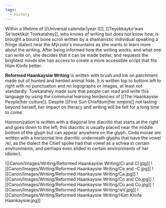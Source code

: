 ```yaml
---
tags:
  - history
---
```

Within a lifetime of [[Universal calendar|year 0]], [[Teyokkaykoʻwan Seʻisektiküt Towkatahey]], who knows of writing but does not know how, is brought a bound bone scroll written by a shamanistic individual speaking a fringe dialect near the Mÿrzoto's mountains as she wants to learn more about the writing. After being informed how the writing works, and what one can write on, she decides that it can be made better, and requests the brightest minds she has access to create a more accessible script that fits Hüm Kiinfe better.

**Reformed Haankaysiw Writing** is written with brush and ink on parchment made out of hunted and herded animal hide. It is written top to bottom left to right with no punctuation and no logographs or images, at least not standardly. Towkatahey made sure that people can read and write this language by using the communal learning tendencies of [[The Haankaysiw People|her culture]]. Despite [[First Sun Chiefdom|her empire]] not lasting beyond herself, her impact on literacy and writing will be felt for a long time to come.

Harmonization is written with a diagonal line diacritic that starts at the right and goes down to the left; this diacritic is usually placed near the middle bottom of the glyph but can appear anywhere on the glyph. Coda morae are written with a horizontal line diacritic underneath glyphs that have the vowel /e/, as the dialect the Chief spoke had that vowel as a schwa in certain environments, and perhaps even elided in certain environments of her idiolect.

![[Canon/Images/Writing/Reformed Haankaysiw Writing/Ci and Cï.jpg]]
![[Canon/Images/Writing/Reformed Haankaysiw Writing/Ce and -C.jpg]]
![[Canon/Images/Writing/Reformed Haankaysiw Writing/Ca.jpg]]
![[Canon/Images/Writing/Reformed Haankaysiw Writing/Co and Cö.jpg]]
![[Canon/Images/Writing/Reformed Haankaysiw Writing/Cu and Cü.jpg]]
![[Canon/Images/Writing/Reformed Haankaysiw Writing/wV.jpg]]
![[Canon/Images/Writing/Reformed Haankaysiw Writing/Hüm Kiinfe Haankaysiw.jpg]]